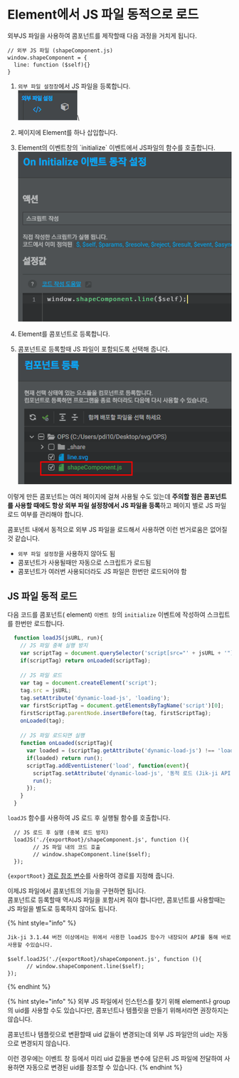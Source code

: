 # Element에서 JS 파일 동적으로 로드

외부JS 파일을 사용하여  콤포넌트를 제작할때 다음 과정을 거치게 됩니다.

```
// 외부 JS 파일 (shapeComponent.js)
window.shapeComponent = {
  line: function ($self){}
}
```

1. `외부 파일 설정창`에서  JS 파일을  등록합니다.\
   ![](../.gitbook/assets/image.png)\

2. 페이지에 Element를 하나 삽입합니다.
3. Element의  이벤트창의 \`initialize\` 이벤트에서 JS파일의 함수를 호출합니다.\
   ![](<../.gitbook/assets/image (2).png>)
4. Element를 콤포넌트로 등록합니다.
5. 콤포넌트로 등록할때 JS 파일이 포함되도록 선택해 줍니다.\
   ![](<../.gitbook/assets/image (3).png>)

이렇게 만든 콤포넌트는 여러 페이지에 걸쳐 사용될 수도 있는데 **주의할 점은 콤포넌트를 사용할  때에도 항상 외부 파일 설정창에서 JS 파일을 등록**하고 페이지 별로 JS 파일 로드 여부를 관리해야 합니다.

콤포넌트 내에서 동적으로 외부 JS 파일을 로드해서 사용하면 이런 번거로움은 없어질것 같습니다.

* `외부 파일 설정창`을 사용하지 않아도 됨
* 콤포넌트가 사용될때만 자동으로 스크립트가 로드됨
* 콤포넌트가 여러번 사용되더라도 JS 파일은 한번만 로드되어야 함

## JS 파일 동적 로드

다음 코드를 콤포넌트( element) `이벤트 창`의 `initialize` 이벤트에 작성하여 스크립트를 한번만 로드합니다.

```javascript
  function loadJS(jsURL, run){
    // JS 파일 중복 실행 방지
    var scriptTag = document.querySelector('script[src="' + jsURL + '"]');
    if(scriptTag) return onLoaded(scriptTag);
    
    // JS 파일 로드
    var tag = document.createElement('script');
    tag.src = jsURL;
    tag.setAttribute('dynamic-load-js', 'loading');
    var firstScriptTag = document.getElementsByTagName('script')[0];
    firstScriptTag.parentNode.insertBefore(tag, firstScriptTag);
    onLoaded(tag);
    
    // JS 파일 로드되면 실행
    function onLoaded(scriptTag){
      var loaded = (scriptTag.getAttribute('dynamic-load-js') !== 'loading');
      if(loaded) return run();
      scriptTag.addEventListener('load', function(event){
        scriptTag.setAttribute('dynamic-load-js', '동적 로드 (Jik-ji API)');
        run();
      });
    }
  }
```

`loadJS` 함수를 사용하여 JS 로드 후 실행될 함수를 호출합니다.

```
  // JS 로드 후 실행 (중복 로드 방지)
  loadJS('./{exportRoot}/shapeComponent.js', function (){
        // JS 파일 내의 코드 호출
        // window.shapeComponent.line($self);
  });
```

`{exportRoot}` [경로 참조 변수](export-root-path.md)를 사용하여 경로를 지정해 줍니다.

이제JS 파일에서 콤포넌트의 기능을 구현하면 됩니다.\
콤포넌트로 등록할때 역시JS 파일을 포함시켜 줘야 합니다만, 콤포넌트를  사용할때는 JS 파일을 별도로 등록하지 않아도 됩니다.

{% hint style="info" %}
```
Jik-ji 3.1.44 버전 이상에서는 위에서 사용한 loadJS 함수가 내장되어 API를 통해 바로 사용할 수있습니다.

$self.loadJS('./{exportRoot}/shapeComponent.js', function (){
      // window.shapeComponent.line($self);
});
```
{% endhint %}

{% hint style="info" %}
외부 JS 파일에서 인스턴스를 찾기 위해 element나 group의 uid를 사용할 수도 있습니다만,  콤포넌트나 템플릿을 만들기 위해서라면 권장하지는 않습니다.

콤포넌트나 템플릿으로 변환할때 uid 값들이 변경되는데 외부 JS 파일안의 uid는 자동으로 변경되지 않습니다.

이런  경우에는 이벤트 창 등에서 미리 uid 값들을 변수에 담은뒤 JS 파일에 전달하여 사용하면 자동으로 변경된 uid를 참조할 수 있습니다.
{% endhint %}

